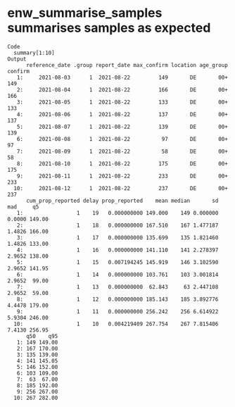 # enw_summarise_samples summarises samples as expected

    Code
      summary[1:10]
    Output
          reference_date .group report_date max_confirm location age_group confirm
       1:     2021-08-03      1  2021-08-22         149       DE       00+     149
       2:     2021-08-04      1  2021-08-22         166       DE       00+     166
       3:     2021-08-05      1  2021-08-22         133       DE       00+     133
       4:     2021-08-06      1  2021-08-22         137       DE       00+     137
       5:     2021-08-07      1  2021-08-22         139       DE       00+     139
       6:     2021-08-08      1  2021-08-22          97       DE       00+      97
       7:     2021-08-09      1  2021-08-22          58       DE       00+      58
       8:     2021-08-10      1  2021-08-22         175       DE       00+     175
       9:     2021-08-11      1  2021-08-22         233       DE       00+     233
      10:     2021-08-12      1  2021-08-22         237       DE       00+     237
          cum_prop_reported delay prop_reported    mean median       sd    mad     q5
       1:                 1    19   0.000000000 149.000    149 0.000000 0.0000 149.00
       2:                 1    18   0.000000000 167.510    167 1.477187 1.4826 166.00
       3:                 1    17   0.000000000 135.699    135 1.821460 1.4826 133.00
       4:                 1    16   0.000000000 141.110    141 2.278397 2.9652 138.00
       5:                 1    15   0.007194245 145.919    146 3.102590 2.9652 141.95
       6:                 1    14   0.000000000 103.761    103 3.001814 2.9652  99.00
       7:                 1    13   0.000000000  62.843     63 2.447108 2.9652  59.00
       8:                 1    12   0.000000000 185.143    185 3.892776 4.4478 179.00
       9:                 1    11   0.000000000 256.242    256 6.614922 5.9304 246.00
      10:                 1    10   0.004219409 267.754    267 7.815406 7.4130 256.95
          q50    q95
       1: 149 149.00
       2: 167 170.00
       3: 135 139.00
       4: 141 145.05
       5: 146 152.00
       6: 103 109.00
       7:  63  67.00
       8: 185 192.00
       9: 256 267.00
      10: 267 282.00

